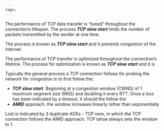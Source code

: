 ```yaml
---
tags:
---
```


The performance of TCP data transfer is “tuned” throughout the connection’s lifespan. The process ***TCP slow start*** limits the number of packets transmitted by the sender at one time.


The process is known as ***TCP slow start*** and it prevents congestion of the internet. 





The performance of TCP transfer is optimized throughout the connection’s lifetime. The process for optimization is known as ***TCP slow start*** and it is 


Typically the general process a TCP connection follows for probing the network for congestion is to first follow the:
- ***TCP slow start***. Beginning at a congestion window (CWND) of 1 maximum segment size (MSS) and doubling it every RTT. Once a loss has been indicated by a timeout, it should the follow the
- ***AMID*** approach. the window increases linearly rather than exponentially

Lost is indicated by 3 duplicate ACKs - TCP reno, in which the TCP connection follows the AMID approach. TCP tahoe always sets the window to 1.